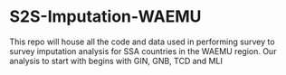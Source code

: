 # S2S-Imputation-WAEMU
This repo will house all the code and data used in performing survey to survey imputation analysis for SSA countries in the WAEMU region. Our analysis to start with begins with GIN, GNB, TCD and MLI
